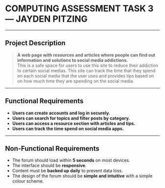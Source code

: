 # COMPUTING ASSESSMENT TASK 3 — JAYDEN PITZING

---

## Project Description

> **A web page with resources and articles where people can find out information and solutions to social media addictions.**  
> This is a safe space for users to use this site to reduce their addiction to certain social medias. This site can track the time that they spend on each social media that the user uses and provides tips based on on how much time they are spending on the social media.

---

## Functional Requirements

- **Users can create accounts and log in securely.**
- **Users can search for topics and filter posts by category.**
- **Users can access a resource section with articles and tips.**
- **Users can track the time spend on social media apps.**

---

## Non-Functional Requirements

- The forum should load within **5 seconds** on most devices.
- The interface should be **responsive**.
- Content must be **backed up daily** to prevent data loss.
- The design of the forum should be **simple and intuitive** with a simple colour scheme.